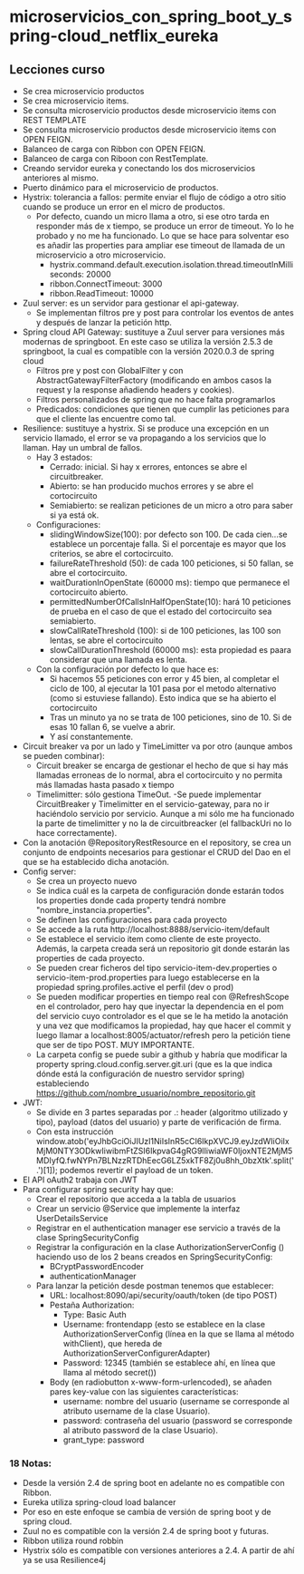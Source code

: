 # microservicios_con_spring_boot_y_spring-cloud_netflix_eureka

## Lecciones curso
- Se crea microservicio productos
- Se crea microservicio items.
- Se consulta microservicio productos desde microservicio items con REST TEMPLATE
- Se consulta microservicio productos desde microservicio items con OPEN FEIGN.
- Balanceo de carga con Ribbon con OPEN FEIGN.
- Balanceo de carga con Riboon con RestTemplate.
- Creando servidor eureka y conectando los dos microservicios anteriores al mismo.
- Puerto dinámico para el microservicio de productos.
- Hystrix: tolerancia a fallos: permite enviar el flujo de código a otro sitio cuando se produce un error en el micro de productos.
  - Por defecto, cuando un micro llama a otro, si ese otro tarda en responder más de x tiempo, se produce un error de timeout. Yo lo he probado y no me ha funcionado. Lo que se hace para solventar eso es añadir las properties para ampliar ese timeout de llamada de un microservicio a otro microservicio.
    - hystrix.command.default.execution.isolation.thread.timeoutInMilliseconds: 20000
    - ribbon.ConnectTimeout: 3000
    - ribbon.ReadTimeout: 10000
- Zuul server: es un servidor para gestionar el api-gateway. 
    - Se implementan filtros pre y post para controlar los eventos de antes y después de lanzar la petición http.
- Spring cloud API Gateway: sustituye a Zuul server para versiones más modernas de springboot. En este caso se utiliza la versión 2.5.3 de springboot, la cual es compatible con la versión 2020.0.3 de spring cloud
  - Filtros pre y post con GlobalFilter y con AbstractGatewayFilterFactory (modificando en ambos casos la request y la response añadiendo headers y cookies).
  - Filtros personalizados de spring que no hace falta programarlos
  - Predicados: condiciones que tienen que cumplir las peticiones para que el cliente las encuentre como tal.
- Resilience: sustituye a hystrix. Si se produce una excepción en un servicio llamado, el error se va propagando a los servicios que lo llaman. Hay un umbral de fallos. 
  - Hay 3 estados:
    - Cerrado: inicial. Si hay x errores, entonces se abre el circuitbreaker.
    - Abierto: se han producido muchos errores y se abre el cortocircuito
    - Semiabierto: se realizan peticiones de un micro a otro para saber si ya está ok.
  - Configuraciones:
    - slidingWindowSize(100): por defecto son 100. De cada cien...se establece un porcentaje falla. Si el porcentaje es mayor que los criterios, se abre el  cortocircuito.
    - failureRateThreshold (50): de cada 100 peticiones, si 50 fallan, se abre el cortocircuito.
    - waitDurationInOpenState (60000 ms): tiempo que permanece el cortocircuito abierto.
    - permittedNumberOfCallsInHalfOpenState(10): hará 10 peticiones de prueba en el caso de que el estado del cortocircuito sea semiabierto.
    - slowCallRateThreshold (100): si de 100 peticiones, las 100 son lentas, se abre el cortocircuito
    - slowCallDurationThreshold (60000 ms): esta propiedad es paara considerar que una llamada es lenta.
  - Con la configuración por defecto lo que hace es:
    - Si hacemos 55 peticiones con error y 45 bien, al completar el ciclo de 100, al ejecutar la 101 pasa por el metodo alternativo (como si estuviese fallando). Esto indica que se ha abierto el cortocircuito 
    - Tras un minuto ya no se trata de 100 peticiones, sino de 10. Si de esas 10 fallan 6, se vuelve a abrir.
    - Y así constantemente.
- Circuit breaker va por un lado y TimeLimitter va por otro (aunque ambos se pueden combinar):
  - Circuit breaker se encarga de gestionar el hecho de que si hay más llamadas erroneas de lo normal, abra el cortocircuito y no permita más llamadas hasta pasado x tiempo
  - Timelimitter: sólo gestiona TimeOut.
-Se puede implementar CircuitBreaker y Timelimitter en el servicio-gateway, para no ir haciéndolo servicio por servicio. Aunque a mi sólo me ha funcionado la parte de timelimitter y no la de circuitbreacker (el fallbackUri no lo hace correctamente).  
- Con la anotación @RepositoryRestResource en el repository, se crea un conjunto de endpoints necesarios para gestionar el CRUD del Dao en el que se ha establecido dicha anotación.
- Config server:
  - Se crea un proyecto nuevo
  - Se indica cuál es la carpeta de configuración donde estarán todos los properties donde cada property tendrá nombre "nombre_instancia.properties".
  - Se definen las configuraciones para cada proyecto
  - Se accede a la ruta http://localhost:8888/servicio-item/default
  - Se establece el servicio item como cliente de este proyecto. Además, la carpeta creada será un repositorio git donde estarán las properties de cada proyecto.
  - Se pueden crear ficheros del tipo servicio-item-dev.properties o servicio-item-prod.properties para luego establecerse en la propiedad spring.profiles.active el perfil (dev o prod)
  - Se pueden modificar properties en tiempo real con @RefreshScope en el controlador, pero hay que inyectar la dependencia en el pom del servicio cuyo controlador es el que se le ha metido la anotación y una vez que modificamos la propiedad, hay que hacer el commit y luego llamar a localhost:8005/actuator/refresh pero la petición tiene que ser de tipo POST. MUY IMPORTANTE.
  - La carpeta config se puede subir a github y habría que modificar la property spring.cloud.config.server.git.uri (que es la que indica dónde está la configuración de nuestro servidor spring) estableciendo https://github.com/nombre_usuario/nombre_repositorio.git
- JWT:
  - Se divide en 3 partes separadas por .: header (algoritmo utilizado y tipo), payload (datos del usuario) y parte de verificación de firma.
  - Con esta instrucción window.atob('eyJhbGciOiJIUzI1NiIsInR5cCI6IkpXVCJ9.eyJzdWIiOiIxMjM0NTY3ODkwIiwibmFtZSI6IkpvaG4gRG9lIiwiaWF0IjoxNTE2MjM5MDIyfQ.fwNYPn7BLNzzRTDhEecG6LZ5xkTF8Zj0u8hh_0bzXtk'.split('.')[1]); podemos revertir el payload de un token.
- El API oAuth2 trabaja con JWT
- Para configurar spring security hay que:
  - Crear el repositorio que acceda a la tabla de usuarios
  - Crear un servicio @Service que implemente la interfaz UserDetailsService
  - Registrar en el authentication manager ese servicio a través de la clase SpringSecurityConfig
  - Registrar la configuración en la clase AuthorizationServerConfig () haciendo uso de los 2 beans creados en SpringSecurityConfig:
    - BCryptPasswordEncoder
    - authenticationManager
  - Para lanzar la petición desde postman tenemos que establecer:
    - URL: localhost:8090/api/security/oauth/token (de tipo POST)
    - Pestaña Authorization: 
      - Type: Basic Auth
      - Username: frontendapp (esto se establece en la clase AuthorizationServerConfig (línea en la que se llama al método withClient), que hereda de AuthorizationServerConfigurerAdapter)
      - Password: 12345 (también se establece ahí, en línea que llama al método secret())
    - Body (en radiobutton x-www-form-urlencoded), se añaden pares key-value con las siguientes características:
      - username: nombre del usuario (username se corresponde al atributo username de la clase Usuario).
      - password: contraseña del usuario (password se corresponde al atributo password de la clase Usuario).
      - grant_type: password
### 18 Notas:
- Desde la versión 2.4 de spring boot en adelante no es compatible con Ribbon.
- Eureka utiliza spring-cloud load balancer
- Por eso en este enfoque se cambia de versión de spring boot y de spring cloud.
- Zuul no es compatible con la versión 2.4 de spring boot y futuras.
- Ribbon utiliza round robbin
- Hystrix sólo es compatible con versiones anteriores a 2.4. A partir de ahí ya se usa Resilience4j
